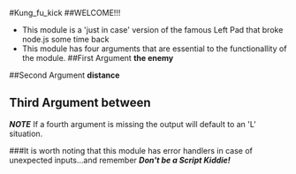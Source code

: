 #Kung_fu_kick 
##WELCOME!!!   
- This module is a 'just in case' version of the famous Left Pad that broke node.js some time back
 - This module has four arguments that are essential to the functionallity of the module.
##First Argument __the enemy__   

##Second Argument __distance__   

## Third Argument __between__   

__*NOTE*__ If a fourth argument is missing the output will default to an 'L' situation.   

###It is worth noting that this module has error handlers in case of unexpected inputs...and remember __*Don't be a Script Kiddie!*__



